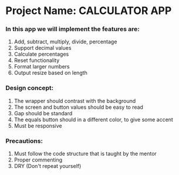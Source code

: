 # Project Name: CALCULATOR APP

### In this app we will implement the features are:

1. Add, subtract, multiply, divide, percentage
1. Support decimal values
1. Calculate percentages
1. Reset functionality
1. Format larger numbers
1. Output resize based on length

### Design concept:

1. The wrapper should contrast with the background
1. The screen and button values should be easy to read
1. Gap should be standard
1. The equals button should in a different color, to give some accent
1. Must be responsive

### Precautions:

1. Must follow the code structure that is taught by the mentor
1. Proper commenting
1. DRY (Don't repeat yourself)
